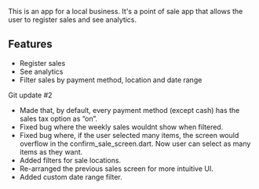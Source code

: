 This is an app for a local business. It's a point of sale app that allows the user to register sales and see analytics.

## Features

- Register sales
- See analytics
- Filter sales by payment method, location and date range


Git update #2

- Made that, by default, every payment method (except cash) has the sales tax option as “on”. 
- Fixed bug where the weekly sales wouldnt show when filtered.
- Fixed bug where, if the user selected many items, the screen would overflow in the confirm_sale_screen.dart. Now user can select as many items as they want.
- Added filters for sale locations.
- Re-arranged the previous sales screen for more intuitive UI.
- Added custom date range filter.